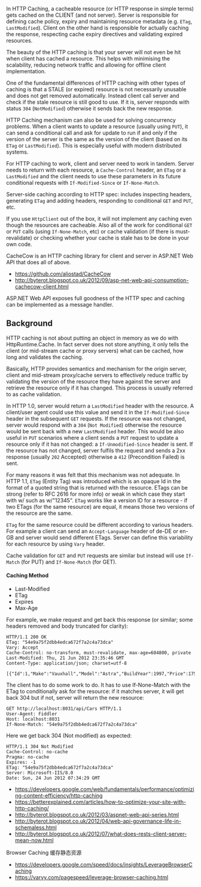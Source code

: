 In HTTP Caching, a cacheable resource (or HTTP response in simple terms) gets cached on the CLIENT (and not server). Server is responsible for defining cache policy, expiry and maintaining resource metadata (e.g. `ETag`, `LastModified`). Client on the other hand is responsible for actually caching the response, respecting cache expiry directives and validating expired resources.

The beauty of the HTTP caching is that your server will not even be hit when client has cached a resource. This helps with minimising the scalability, reducing network traffic and allowing for offline client implementation.

One of the fundamental differences of HTTP caching with other types of caching is that a STALE (or expired) resource is not necessarily unusable and does not get removed automatically. Instead client call server and check if the stale resource is still good to use. If it is, server responds with status `304` (`NotModified`) otherwise it sends back the new response.

HTTP Caching mechanism can also be used for solving concurrency problems. When a client wants to update a resource (usually using `PUT`), it can send a conditional call and ask for update to run if and only if the version of the server is the same as the version of the client (based on its `ETag` or `LastModified`). This is especially useful with modern distributed systems.

For HTTP caching to work, client and server need to work in tandem. Server needs to return with each resource, a `Cache-Control` header, an `ETag` or a `LastModified` and the client needs to use these parameters in its future conditional requests with `If-Modified-Since` or `If-None-Match`. 

Server-side caching according to HTTP spec: includes inspecting headers, generating `ETag` and adding headers, responding to conditional `GET` and `PUT`, etc.

If you use `HttpClient` out of the box, it will not implement any caching even though the resources are cacheable. Also all of the work for conditional `GET` or `PUT` calls (using `If-None-Match`, etc) or cache validation (if there is must-revalidate) or checking whether your cache is stale has to be done in your own code. 

CacheCow is an HTTP caching library for client and server in ASP.NET Web API that does all of above.
- https://github.com/aliostad/CacheCow
- http://byterot.blogspot.co.uk/2012/09/asp-net-web-api-consumption-cachecow-client.html

ASP.NET Web API exposes full goodness of the HTTP spec and caching can be implemented as a message handler.

## Background

HTTP caching is not about putting an object in memory as we do with HttpRuntime.Cache. In fact server does not store anything, it only tells the client (or mid-stream cache or proxy servers) what can be cached, how long and validates the caching.

Basically, HTTP provides semantics and mechanism for the origin server, client and mid-stream proxy/cache servers to effectively reduce traffic by validating the version of the resource they have against the server and retrieve the resource only if it has changed. This process is usually referred to as cache validation.

In HTTP 1.0, server would return a `LastModified` header with the resource. A client/user agent could use this value and send it in the `If-Modified-Since` header in the subsequent `GET` requests. If the resource was not changed, server would respond with a `304` (`Not Modified`) otherwise the resource would be sent back with a new `LastModified` header. This would be also useful in `PUT` scenarios where a client sends a `PUT` request to update a resource only if it has not changed: a `If-Unmodified-Since` header is sent. If the resource has not changed, server fulfils the request and sends a 2xx response (usually `202` Accepted) otherwise a `412` (Precondition Failed) is sent.

For many reasons it was felt that this mechanism was not adequate. In HTTP 1.1, `ETag` (Entity Tag) was introduced which is an opaque Id in the format of a quoted string that is returned with the resource. ETags can be strong (refer to RFC 2616 for more info) or weak in which case they start with w/ such as w/"12345". `ETag` works like a version ID for a resource - if two ETags (for the same resource) are equal, it means those two versions of the resource are the same.

`ETag` for the same resource could be different according to various headers. For example a client can send an `Accept-Language` header of de-DE or en-GB and server would send different ETags. Server can define this variability for each resource by using `Vary` header.

Cache validation for `GET` and `PUT` requests are similar but instead will use `If-Match` (for PUT) and `If-None-Match` (for GET).

#### Caching Method
- Last-Modified
- ETag
- Expires
- Max-Age

For example, we make request and get back this response (or similar; some headers removed and body truncated for clarity):
```
HTTP/1.1 200 OK
ETag: "54e9a75f2dbb4edca672f7a2c4a73dca"
Vary: Accept
Cache-Control: no-transform, must-revalidate, max-age=604800, private
Last-Modified: Thu, 21 Jun 2012 23:35:46 GMT
Content-Type: application/json; charset=utf-8

[{"Id":1,"Make":"Vauxhall","Model":"Astra","BuildYear":1997,"Price":175.0....
```
The client has to do some work to do. It has to use If-None-Match with the ETag to conditionally ask for the resource: if it matches server, it will get back 304 but if not, server will return the new resource:
```
GET http://localhost:8031/api/Cars HTTP/1.1
User-Agent: Fiddler
Host: localhost:8031
If-None-Match: "54e9a75f2dbb4edca672f7a2c4a73dca"
```
Here we get back 304 (Not modified) as expected:
```
HTTP/1.1 304 Not Modified
Cache-Control: no-cache
Pragma: no-cache
Expires: -1
ETag: "54e9a75f2dbb4edca672f7a2c4a73dca"
Server: Microsoft-IIS/8.0
Date: Sun, 24 Jun 2012 07:34:29 GMT
```

- https://developers.google.com/web/fundamentals/performance/optimizing-content-efficiency/http-caching
- https://betterexplained.com/articles/how-to-optimize-your-site-with-http-caching/
- http://byterot.blogspot.co.uk/2012/03/aspnet-web-api-series.html
- http://byterot.blogspot.co.uk/2012/04/web-api-governance-life-in-schemaless.html
- http://byterot.blogspot.co.uk/2012/07/what-does-rests-client-server-mean-now.html

Browser Caching 缓存静态资源
- https://developers.google.com/speed/docs/insights/LeverageBrowserCaching
- https://varvy.com/pagespeed/leverage-browser-caching.html
